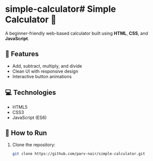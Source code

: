 # simple-calculator# Simple Calculator 🧮

A beginner-friendly web-based calculator built using **HTML**, **CSS**, and **JavaScript**.

## 🚀 Features
- Add, subtract, multiply, and divide
- Clean UI with responsive design
- Interactive button animations

## 💻 Technologies
- HTML5
- CSS3
- JavaScript (ES6)

## 🔧 How to Run

1. Clone the repository:
   ```bash
   git clone https://github.com/parv-nair/simple-calculator.git
